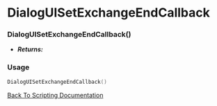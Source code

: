 # DialogUISetExchangeEndCallback

### DialogUISetExchangeEndCallback()
- ***Returns:*** 

### Usage

```Lua
DialogUISetExchangeEndCallback()
```


[Back To Scripting Documentation](../README.md)
